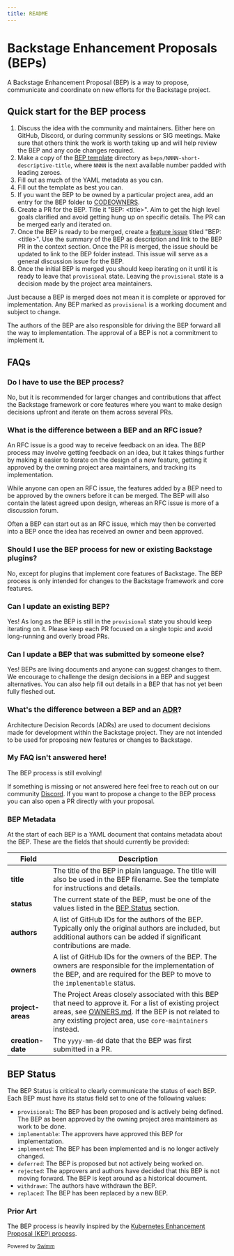 ```yaml
---
title: README
---
```

# Backstage Enhancement Proposals (BEPs)

A Backstage Enhancement Proposal (BEP) is a way to propose, communicate and coordinate on new efforts for the Backstage project.

## Quick start for the BEP process

1. Discuss the idea with the community and maintainers. Either here on GitHub, Discord, or during community sessions or SIG meetings. Make sure that others think the work is worth taking up and will help review the BEP and any code changes required.
2. Make a copy of the [BEP template](./NNNN-template/) directory as `beps/NNNN-short-descriptive-title`, where `NNNN` is the next available number padded with leading zeroes.
3. Fill out as much of the YAML metadata as you can.
4. Fill out the template as best you can.
5. If you want the BEP to be owned by a particular project area, add an entry for the BEP folder to [CODEOWNERS](../.github/CODEOWNERS).
6. Create a PR for the BEP. Title it "BEP: &lt;title&gt;". Aim to get the high level goals clarified and avoid getting hung up on specific details. The PR can be merged early and iterated on.
7. Once the BEP is ready to be merged, create a [feature issue](https://github.com/backstage/backstage/issues/new?template=feature.yaml) titled "BEP: &lt;title&gt;". Use the summary of the BEP as description and link to the BEP PR in the context section. Once the PR is merged, the issue should be updated to link to the BEP folder instead. This issue will serve as a general discussion issue for the BEP.
8. Once the initial BEP is merged you should keep iterating on it until it is ready to leave that `provisional` state. Leaving the `provisional` state is a decision made by the project area maintainers.

Just because a BEP is merged does not mean it is complete or approved for implementation. Any BEP marked as `provisional` is a working document and subject to change.

The authors of the BEP are also responsible for driving the BEP forward all the way to implementation. The approval of a BEP is not a commitment to implement it.

## FAQs

### Do I have to use the BEP process?

No, but it is recommended for larger changes and contributions that affect the Backstage framework or core features where you want to make design decisions upfront and iterate on them across several PRs.

### What is the difference between a BEP and an RFC issue?

An RFC issue is a good way to receive feedback on an idea. The BEP process may involve getting feedback on an idea, but it takes things further by making it easier to iterate on the design of a new feature, getting it approved by the owning project area maintainers, and tracking its implementation.

While anyone can open an RFC issue, the features added by a BEP need to be approved by the owners before it can be merged. The BEP will also contain the latest agreed upon design, whereas an RFC issue is more of a discussion forum.

Often a BEP can start out as an RFC issue, which may then be converted into a BEP once the idea has received an owner and been approved.

### Should I use the BEP process for new or existing Backstage plugins?

No, except for plugins that implement core features of Backstage. The BEP process is only intended for changes to the Backstage framework and core features.

### Can I update an existing BEP?

Yes! As long as the BEP is still in the `provisional` state you should keep iterating on it. Please keep each PR focused on a single topic and avoid long-running and overly broad PRs.

### Can I update a BEP that was submitted by someone else?

Yes! BEPs are living documents and anyone can suggest changes to them. We encourage to challenge the design decisions in a BEP and suggest alternatives. You can also help fill out details in a BEP that has not yet been fully fleshed out.

### What's the difference between a BEP and an [ADR](https://backstage.io/docs/architecture-decisions/)?

Architecture Decision Records (ADRs) are used to document decisions made for development within the Backstage project. They are not intended to be used for proposing new features or changes to Backstage.

### My FAQ isn't answered here!

The BEP process is still evolving!

If something is missing or not answered here feel free to reach out on our community [Discord](https://discord.gg/backstage-687207715902193673). If you want to propose a change to the BEP process you can also open a PR directly with your proposal.

### BEP Metadata

At the start of each BEP is a YAML document that contains metadata about the BEP. These are the fields that should currently be provided:

| Field             | Description                                                                                                                                                                                                                              |
| ----------------- | ---------------------------------------------------------------------------------------------------------------------------------------------------------------------------------------------------------------------------------------- |
| **title**         | The title of the BEP in plain language. The title will also be used in the BEP filename. See the template for instructions and details.                                                                                                  |
| **status**        | The current state of the BEP, must be one of the values listed in the [BEP Status](#bep-status) section.                                                                                                                                 |
| **authors**       | A list of GitHub IDs for the authors of the BEP. Typically only the original authors are included, but additional authors can be added if significant contributions are made.                                                            |
| **owners**        | A list of GitHub IDs for the owners of the BEP. The owners are responsible for the implementation of the BEP, and are required for the BEP to move to the `implementable` status.                                                        |
| **project-areas** | The Project Areas closely associated with this BEP that need to approve it. For a list of existing project areas, see [OWNERS.md](../OWNERS.md). If the BEP is not related to any existing project area, use `core-maintainers` instead. |
| **creation-date** | The `yyyy-mm-dd` date that the BEP was first submitted in a PR.                                                                                                                                                                          |

## BEP Status

The BEP Status is critical to clearly communicate the status of each BEP. Each BEP must have its status field set to one of the following values:

- `provisional`: The BEP has been proposed and is actively being defined. The BEP as been approved by the owning project area maintainers as work to be done.
- `implementable`: The approvers have approved this BEP for implementation.
- `implemented`: The BEP has been implemented and is no longer actively changed.
- `deferred`: The BEP is proposed but not actively being worked on.
- `rejected`: The approvers and authors have decided that this BEP is not moving forward. The BEP is kept around as a historical document.
- `withdrawn`: The authors have withdrawn the BEP.
- `replaced`: The BEP has been replaced by a new BEP.

### Prior Art

The BEP process is heavily inspired by the [Kubernetes Enhancement Proposal (KEP) process](https://github.com/kubernetes/enhancements/blob/master/keps/README.md).

<SwmMeta version="3.0.0"><sup>Powered by [Swimm](https://app.swimm.io/)</sup></SwmMeta>
